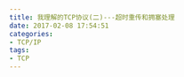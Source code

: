 ```yaml
---
title: 我理解的TCP协议(二)---超时重传和拥塞处理
date: 2017-02-08 17:54:51
categories: 
- TCP/IP
tags:
- TCP
---
```


